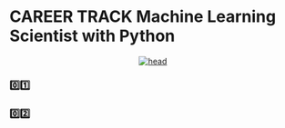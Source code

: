 # CAREER TRACK Machine Learning Scientist with Python

 <p align='center'>
  <a href="#">
    <img src='https://github.com/mohd-faizy/CAREER-TRACK-Machine-Learning-Scientist-with-Python/blob/main/_oth/head.gif?raw=true' alt="head">
  </a>
</p>

### :zero::one:[]()
### :zero::two:[]()
